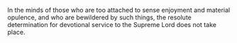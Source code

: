 In the minds of those who are too attached to sense enjoyment and material opulence, and who are bewildered by such things, the resolute determination for devotional service to the Supreme Lord does not take place.